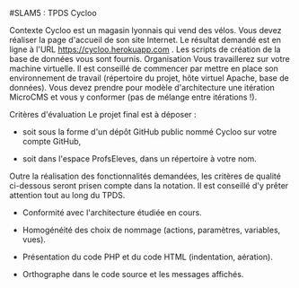 
#SLAM5 : TPDS Cycloo

Contexte
Cycloo est un magasin lyonnais qui vend des vélos. 
Vous devez réaliser la page d'accueil de son site Internet. Le résultat demandé est en ligne à l'URL
https://cycloo.herokuapp.com
.
Les scripts de création de la base de données vous sont fournis.
Organisation
Vous travaillerez sur votre machine virtuelle. Il est conseillé de commencer par mettre en place son
environnement de travail (répertoire du projet, hôte virtuel Apache, base de données).
Vous devez prendre pour modèle d'architecture une itération MicroCMS et vous y conformer (pas de mélange entre itérations !).

Critères d'évaluation
Le projet final est à déposer :

* soit sous la forme d'un dépôt GitHub public nommé Cycloo sur votre compte GitHub,

* soit dans l'espace ProfsEleves, dans un répertoire à votre nom.

Outre la réalisation des fonctionnalités demandées, les critères de qualité ci-dessous seront prisen compte dans la notation. 
Il est conseillé d'y prêter attention tout au long du TPDS.

* Conformité avec l'architecture étudiée en cours.

* Homogénéité des choix de nommage (actions, paramètres, variables, vues).

* Présentation du code PHP et du code HTML (indentation, aération).

* Orthographe dans le code source et les messages affichés.
